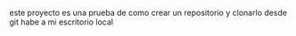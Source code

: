 este proyecto es una prueba de como crear un repositorio y clonarlo desde git habe a mi escritorio local